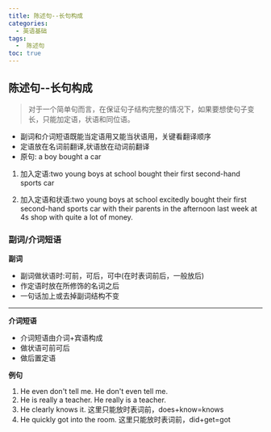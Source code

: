 ```yaml
---
title: 陈述句--长句构成
categories:
  - 英语基础
tags:
  -  陈述句
toc: true 
---
```



## 陈述句--长句构成

> 对于一个简单句而言，在保证句子结构完整的情况下，如果要想使句子变长，只能加定语，状语和同位语。


 * 副词和介词短语既能当定语用又能当状语用，关键看翻译顺序
 * 定语放在名词前翻译,状语放在动词前翻译
 * 原句: a boy bought a car

1. 加入定语:two young boys at school bought their first  second-hand sports car
  
2. 加入定语和状语:two young boys at school excitedly bought their first  second-hand sports car  with their parents  in the afternoon  last week at 4s shop with quite a lot of money.


 ### 副词/介词短语

 **副词**

 * 副词做状语时:可前，可后，可中(在时表词前后，一般放后)
 * 作定语时放在所修饰的名词之后
 * 一句话加上或去掉副词结构不变

---


**介词短语**

* 介词短语由介词+宾语构成
* 做状语可前可后
* 做后置定语


**例句**

1. He even don't tell me.  He don't even tell me.
2. He is really a teacher. He really is a teacher.
3. He clearly knows it. 这里只能放时表词前，does+know=knows
4. He quickly got into the room. 这里只能放时表词前，did+get=got
